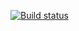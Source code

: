 [![Build status](https://ci.appveyor.com/api/projects/status/4f0rpxa7urrdi0mi?svg=true)](https://ci.appveyor.com/project/AnastasiaLobanova1/automat2apici)